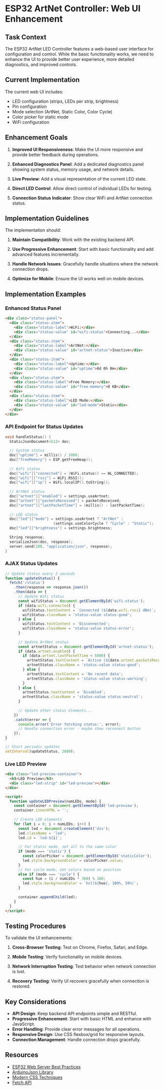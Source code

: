 # ESP32 ArtNet Controller: Web UI Enhancement

## Task Context

The ESP32 ArtNet LED Controller features a web-based user interface for configuration and control. While the basic functionality works, we need to enhance the UI to provide better user experience, more detailed diagnostics, and improved controls.

## Current Implementation

The current web UI includes:
- LED configuration (strips, LEDs per strip, brightness)
- Pin configuration
- Mode selection (ArtNet, Static Color, Color Cycle)
- Color picker for static mode
- WiFi configuration

## Enhancement Goals

1. **Improved UI Responsiveness**: Make the UI more responsive and provide better feedback during operations.

2. **Enhanced Diagnostics Panel**: Add a dedicated diagnostics panel showing system status, memory usage, and network details.

3. **Live Preview**: Add a visual representation of the current LED state.

4. **Direct LED Control**: Allow direct control of individual LEDs for testing.

5. **Connection Status Indicator**: Show clear WiFi and ArtNet connection status.

## Implementation Guidelines

The implementation should:

1. **Maintain Compatibility**: Work with the existing backend API.

2. **Use Progressive Enhancement**: Start with basic functionality and add advanced features incrementally.

3. **Handle Network Issues**: Gracefully handle situations where the network connection drops.

4. **Optimize for Mobile**: Ensure the UI works well on mobile devices.

## Implementation Examples

### Enhanced Status Panel

```html
<div class="status-panel">
  <div class="status-item">
    <div class="status-label">WiFi:</div>
    <div class="status-value" id="wifi-status">Connecting...</div>
  </div>
  <div class="status-item">
    <div class="status-label">ArtNet:</div>
    <div class="status-value" id="artnet-status">Inactive</div>
  </div>
  <div class="status-item">
    <div class="status-label">Uptime:</div>
    <div class="status-value" id="uptime">0d 0h 0m</div>
  </div>
  <div class="status-item">
    <div class="status-label">Free Memory:</div>
    <div class="status-value" id="free-memory">0 KB</div>
  </div>
  <div class="status-item">
    <div class="status-label">LED Mode:</div>
    <div class="status-value" id="led-mode">Static</div>
  </div>
</div>
```

### API Endpoint for Status Updates

```cpp
void handleStatus() {
  StaticJsonDocument<512> doc;
  
  // System status
  doc["uptime"] = millis() / 1000;
  doc["freeMemory"] = ESP.getFreeHeap();
  
  // WiFi status
  doc["wifi"]["connected"] = (WiFi.status() == WL_CONNECTED);
  doc["wifi"]["rssi"] = WiFi.RSSI();
  doc["wifi"]["ip"] = WiFi.localIP().toString();
  
  // ArtNet status
  doc["artnet"]["enabled"] = settings.useArtnet;
  doc["artnet"]["packetsReceived"] = packetsReceived;
  doc["artnet"]["lastPacketTime"] = (millis() - lastPacketTime);
  
  // LED status
  doc["led"]["mode"] = settings.useArtnet ? "ArtNet" : 
                      (settings.useColorCycle ? "Cycle" : "Static");
  doc["led"]["brightness"] = settings.brightness;
  
  String response;
  serializeJson(doc, response);
  server.send(200, "application/json", response);
}
```

### AJAX Status Updates

```javascript
// Update status every 2 seconds
function updateStatus() {
  fetch('/status')
    .then(response => response.json())
    .then(data => {
      // Update WiFi status
      const wifiStatus = document.getElementById('wifi-status');
      if (data.wifi.connected) {
        wifiStatus.textContent = `Connected (${data.wifi.rssi} dBm)`;
        wifiStatus.className = 'status-value status-good';
      } else {
        wifiStatus.textContent = 'Disconnected';
        wifiStatus.className = 'status-value status-error';
      }
      
      // Update ArtNet status
      const artnetStatus = document.getElementById('artnet-status');
      if (data.artnet.enabled) {
        if (data.artnet.lastPacketTime < 5000) {
          artnetStatus.textContent = `Active (${data.artnet.packetsReceived} packets)`;
          artnetStatus.className = 'status-value status-good';
        } else {
          artnetStatus.textContent = 'No recent data';
          artnetStatus.className = 'status-value status-warning';
        }
      } else {
        artnetStatus.textContent = 'Disabled';
        artnetStatus.className = 'status-value status-neutral';
      }
      
      // Update other status elements...
    })
    .catch(error => {
      console.error('Error fetching status:', error);
      // Handle connection error - maybe show reconnect button
    });
}

// Start periodic updates
setInterval(updateStatus, 2000);
```

### Live LED Preview

```html
<div class="led-preview-container">
  <h3>LED Preview</h3>
  <div class="led-strip" id="led-preview"></div>
</div>

<script>
  function updateLEDPreview(numLEDs, mode) {
    const container = document.getElementById('led-preview');
    container.innerHTML = '';
    
    // Create LED elements
    for (let i = 0; i < numLEDs; i++) {
      const led = document.createElement('div');
      led.className = 'led';
      led.id = `led-${i}`;
      
      // For static mode, set all to the same color
      if (mode === 'static') {
        const colorPicker = document.getElementById('staticColor');
        led.style.backgroundColor = colorPicker.value;
      } 
      // For cycle mode, set colors based on position
      else if (mode === 'cycle') {
        const hue = (i / numLEDs * 360) % 360;
        led.style.backgroundColor = `hsl(${hue}, 100%, 50%)`;
      }
      
      container.appendChild(led);
    }
  }
</script>
```

## Testing Procedures

To validate the UI enhancements:

1. **Cross-Browser Testing**: Test on Chrome, Firefox, Safari, and Edge.

2. **Mobile Testing**: Verify functionality on mobile devices.

3. **Network Interruption Testing**: Test behavior when network connection is lost.

4. **Recovery Testing**: Verify UI recovers gracefully when connection is restored.

## Key Considerations

- **API Design**: Keep backend API endpoints simple and RESTful.
- **Progressive Enhancement**: Start with basic HTML and enhance with JavaScript.
- **Error Handling**: Provide clear error messages for all operations.
- **Responsive Design**: Use CSS flexbox/grid for responsive layouts.
- **Connection Management**: Handle connection drops gracefully.

## Resources

- [ESP32 Web Server Best Practices](https://randomnerdtutorials.com/esp32-web-server-arduino-ide/)
- [ArduinoJson Library](https://arduinojson.org/)
- [Modern CSS Techniques](https://developer.mozilla.org/en-US/docs/Web/CSS)
- [Fetch API](https://developer.mozilla.org/en-US/docs/Web/API/Fetch_API)
